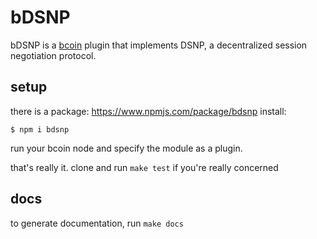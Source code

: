 # bDSNP
bDSNP is a [bcoin](https://github.com/bcoin-org/bcoin) plugin that implements DSNP, a decentralized session negotiation protocol.
## setup
there is a package: https://www.npmjs.com/package/bdsnp
install: 
```
$ npm i bdsnp
```

run your bcoin node and specify the module as a plugin.

that's really it. clone and run `make test` if you're really concerned

## docs
to generate documentation, run `make docs`
